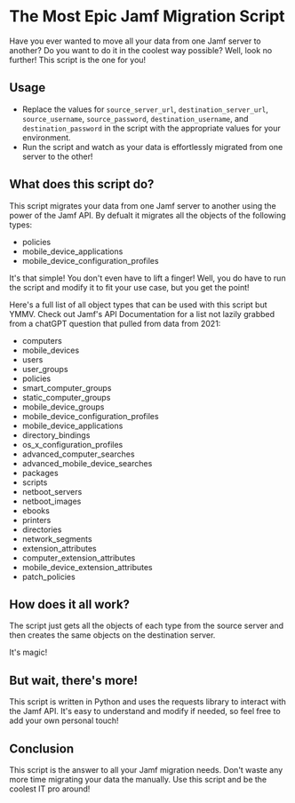 # The Most Epic Jamf Migration Script

Have you ever wanted to move all your data from one Jamf server to another? 
Do you want to do it in the coolest way possible? 
Well, look no further! 
This script is the one for you!

## Usage

- Replace the values for `source_server_url`, `destination_server_url`, `source_username`, `source_password`, `destination_username`, and `destination_password` in the script with the appropriate values for your environment.
- Run the script and watch as your data is effortlessly migrated from one server to the other! 

## What does this script do?

This script migrates your data from one Jamf server to another using the power of the Jamf API. By defualt it migrates all the objects of the following types: 

- policies
- mobile_device_applications
- mobile_device_configuration_profiles

It's that simple! You don't even have to lift a finger! 
Well, you do have to run the script and modify it to fit your use case, but you get the point! 

Here's a full list of all object types that can be used with this script but YMMV. Check out Jamf's API Documentation for a list not lazily grabbed from a chatGPT question that pulled from data from 2021:

 - computers
 - mobile_devices
 - users
 - user_groups
 - policies
 - smart_computer_groups
 - static_computer_groups
 - mobile_device_groups
 - mobile_device_configuration_profiles
 - mobile_device_applications
 - directory_bindings
 - os_x_configuration_profiles
 - advanced_computer_searches
 - advanced_mobile_device_searches
 - packages
 - scripts
 - netboot_servers
 - netboot_images
 - ebooks
 - printers
 - directories
 - network_segments
 - extension_attributes
 - computer_extension_attributes
 - mobile_device_extension_attributes
 - patch_policies

## How does it all work?

The script just gets all the objects of each type from the source server and then creates the same objects on the destination server. 

It's magic! 

## But wait, there's more!

This script is written in Python and uses the requests library to interact with the Jamf API. 
It's easy to understand and modify if needed, so feel free to add your own personal touch! 

## Conclusion

This script is the answer to all your Jamf migration needs. 
Don't waste any more time migrating your data the manually. 
Use this script and be the coolest IT pro around!

